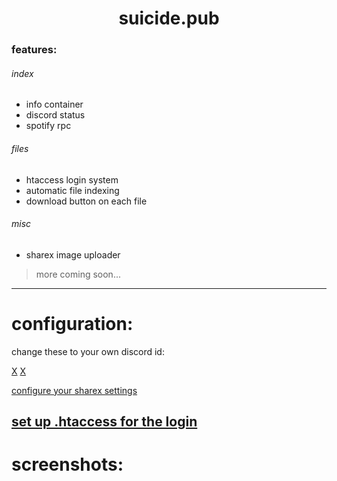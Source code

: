 <div align="center">
<h1>suicide.pub</h1>
</div>

### features:
###### index
* info container
* discord status
* spotify rpc
###### files
* htaccess login system
* automatic file indexing
* download button on each file
###### misc
* sharex image uploader

> more coming soon...
------

configuration:
======
change these to your own discord id:

[X](https://github.com/federational/suicide.pub/blob/main/assets/js/jew.js#L2)
[X](https://github.com/federational/suicide.pub/blob/main/index.html#L70)

[configure your sharex settings](https://github.com/federational/suicide.pub/blob/main/up.php#L2-L5)

[set up .htaccess for the login](https://github.com/federational/suicide.pub/blob/main/up.php#L2-L5)
------
screenshots:
======
<img title="index" src="https://user-images.githubusercontent.com/114261164/213054479-b9c54d3a-e1f9-46bd-90ca-ab43d68c42e6.png" alt="" data-align="center">
<img title="files" src="https://user-images.githubusercontent.com/114261164/213054769-3b0bbd6f-4b15-483a-ba75-27bb65ddc9f4.png" alt="" data-align="center">
